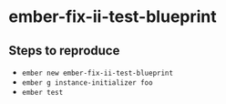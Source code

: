 # ember-fix-ii-test-blueprint

## Steps to reproduce

* `ember new ember-fix-ii-test-blueprint`
* `ember g instance-initializer foo`
* `ember test`
